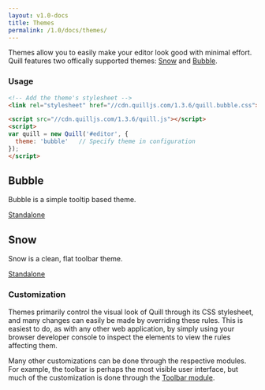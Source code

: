 ```yaml
---
layout: v1.0-docs
title: Themes
permalink: /1.0/docs/themes/
---
```

<!-- head -->
<link rel="stylesheet" href="//cdnjs.cloudflare.com/ajax/libs/KaTeX/0.7.1/katex.min.css">
<link rel="stylesheet" href="//cdnjs.cloudflare.com/ajax/libs/highlight.js/9.12.0/styles/monokai-sublime.min.css">
<link rel="stylesheet" href="//cdn.quilljs.com/1.3.6/quill.snow.css">
<link rel="stylesheet" href="//cdn.quilljs.com/1.3.6/quill.bubble.css">
<style>
  #bubble-container .ql-editor {
    border: 1px solid #ccc;
  }
  .standalone-container .ql-editor {
    height: 350px;
  }
</style>
<!-- head -->

Themes allow you to easily make your editor look good with minimal effort. Quill features two offically supported themes: [Snow](#snow) and [Bubble](#bubble).

### Usage

```html
<!-- Add the theme's stylesheet -->
<link rel="stylesheet" href="//cdn.quilljs.com/1.3.6/quill.bubble.css">

<script src="//cdn.quilljs.com/1.3.6/quill.js"></script>
<script>
var quill = new Quill('#editor', {
  theme: 'bubble'   // Specify theme in configuration
});
</script>
```

## Bubble

Bubble is a simple tooltip based theme.

<div class="standalone-container">
  <div id="bubble-container"></div>
</div>
<a class="standalone-link" href="/standalone/bubble/">Standalone</a>

## Snow

Snow is a clean, flat toolbar theme.

<div class="standalone-container">
  <div id="snow-container"></div>
</div>
<a class="standalone-link" href="/standalone/snow/">Standalone</a>


### Customization

Themes primarily control the visual look of Quill through its CSS stylesheet, and many changes can easily be made by overriding these rules. This is easiest to do, as with any other web application, by simply using your browser developer console to inspect the elements to view the rules affecting them.

Many other customizations can be done through the respective modules. For example, the toolbar is perhaps the most visible user interface, but much of the customization is done through the [Toolbar module](/1.0/docs/modules/toolbar/).


<!-- script -->
<script src="//cdnjs.cloudflare.com/ajax/libs/KaTeX/0.7.1/katex.min.js"></script>
<script src="//cdnjs.cloudflare.com/ajax/libs/highlight.js/9.12.0/highlight.min.js"></script>
<script src="//cdn.quilljs.com/1.3.6/quill.min.js"></script>
<script>
  var snowQuill = new Quill('#snow-container', {
    placeholder: 'Compose an epic...',
    modules: {
      toolbar: [
        [{ header: [] }],
        ['bold', 'italic', 'underline', 'link'],
        [{ color: [] }, { background: [] }],
        [{ list: 'ordered' }, { list: 'bullet' }],
        ['clean']
      ]
    },
    theme: 'snow'
  });
  var bubbleQuill = new Quill('#bubble-container', {
    placeholder: 'Compose an epic...',
    theme: 'bubble'
  });
</script>
<!-- script -->
